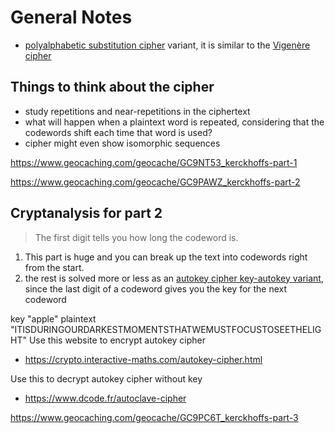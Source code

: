 # General Notes
- [polyalphabetic substitution cipher](https://pi.math.cornell.edu/~mec/2003-2004/cryptography/polyalpha/polyalpha.html) variant, it is similar to the [Vigenère cipher](https://en.wikipedia.org/wiki/Vigen%C3%A8re_cipher)

## Things to think about the cipher
- study repetitions and near-repetitions in the ciphertext
- what will happen when a plaintext word is repeated, considering that the codewords shift each time that word is used?
- cipher might even show isomorphic sequences

https://www.geocaching.com/geocache/GC9NT53_kerckhoffs-part-1

https://www.geocaching.com/geocache/GC9PAWZ_kerckhoffs-part-2

## Cryptanalysis for part 2

> The first digit tells you how long the codeword is.
1. This part is huge and you can break up the text into codewords right from the start. 
2. the rest is solved more or less as an [autokey cipher key-autokey variant](https://en.wikipedia.org/wiki/Autokey_cipher), since the last digit of a codeword gives you the key for the next codeword

key "apple"
plaintext "ITISDURINGOURDARKESTMOMENTSTHATWEMUSTFOCUSTOSEETHELIGHT"
Use this website to encrypt autokey cipher
- https://crypto.interactive-maths.com/autokey-cipher.html

Use this to decrypt autokey cipher without key
- https://www.dcode.fr/autoclave-cipher

https://www.geocaching.com/geocache/GC9PC6T_kerckhoffs-part-3

